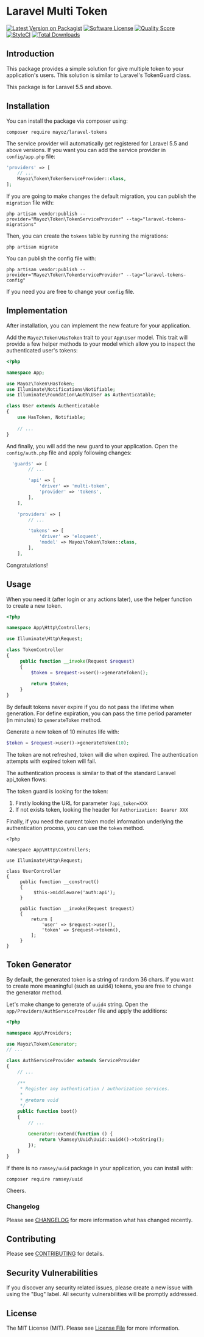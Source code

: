 # Laravel Multi Token

[![Latest Version on Packagist](https://img.shields.io/packagist/v/mayoz/laravel-tokens.svg?style=flat-square)](https://packagist.org/packages/mayoz/laravel-tokens)
[![Software License](https://img.shields.io/badge/license-MIT-brightgreen.svg?style=flat-square)](LICENSE.md)
[![Quality Score](https://img.shields.io/scrutinizer/g/mayoz/laravel-tokens.svg?style=flat-square)](https://scrutinizer-ci.com/g/mayoz/laravel-tokens)
[![StyleCI](https://styleci.io/repos/122767611/shield?branch=master)](https://styleci.io/repos/122767611)
[![Total Downloads](https://img.shields.io/packagist/dt/mayoz/laravel-tokens.svg?style=flat-square)](https://packagist.org/packages/mayoz/laravel-tokens)

## Introduction

This package provides a simple solution for give multiple token to your application's users. This solution is similar to Laravel's TokenGuard class.

This package is for Laravel 5.5 and above.

## Installation

You can install the package via composer using:

```
composer require mayoz/laravel-tokens
```

The service provider will automatically get registered for Laravel 5.5 and above versions. If you want you can add the service provider in `config/app.php` file:

```php
'providers' => [
    // ...
    Mayoz\Token\TokenServiceProvider::class,
];
```

If you are going to make changes the default migration, you can publish the `migration` file with:

```
php artisan vendor:publish --provider="Mayoz\Token\TokenServiceProvider" --tag="laravel-tokens-migrations"
```

Then, you can create the `tokens` table by running the migrations:

```
php artisan migrate
```

You can publish the config file with:

```
php artisan vendor:publish --provider="Mayoz\Token\TokenServiceProvider" --tag="laravel-tokens-config"
```

If you need you are free to change your `config` file.

## Implementation

After installation, you can implement the new feature for your application.

Add the `Mayoz\Token\HasToken` trait to your `App\User` model. This trait will provide a few helper methods to your model which allow you to inspect the authenticated user's tokens:

```php
<?php

namespace App;

use Mayoz\Token\HasToken;
use Illuminate\Notifications\Notifiable;
use Illuminate\Foundation\Auth\User as Authenticatable;

class User extends Authenticatable
{
    use HasToken, Notifiable;
    
    // ...
}
```

And finally, you will add the new guard to your application. Open the `config/auth.php` file and apply following changes:

```php
  'guards' => [
        // ...

        'api' => [
            'driver' => 'multi-token',
            'provider' => 'tokens',
        ],
    ],

    'providers' => [
        // ...

        'tokens' => [
            'driver' => 'eloquent',
            'model' => Mayoz\Token\Token::class,
        ],
    ],
```

Congratulations!

## Usage

When you need it (after login or any actions later), use the helper function to create a new token.

```php
<?php

namespace App\Http\Controllers;

use Illuminate\Http\Request;

class TokenController
{
     public function __invoke(Request $request)
     {
         $token = $request->user()->generateToken();
         
         return $token;
     }
}
```

By default tokens never expire if you do not pass the lifetime when generation. For define expiration, you can pass the time period parameter (in minutes) to `generateToken` method.

Generate a new token of 10 minutes life with:

```php
$token = $request->user()->generateToken(10);
```

The token are not refreshed, token will die when expired. The authentication attempts with expired token will fail.

The authentication process is similar to that of the standard Laravel api_token flows:

The token guard is looking for the token:

1. Firstly looking the URL for parameter `?api_token=XXX`
2. If not exists token, looking the header for `Authorization: Bearer XXX`

Finally, if you need the current token model information underlying the authentication process, you can use the `token` method.


```
<?php

namespace App\Http\Controllers;

use Illuminate\Http\Request;

class UserController
{
     public function __construct()
     {
          $this->middleware('auth:api');
     }
     
     public function __invoke(Request $request)
     {
         return [
             'user' => $request->user(),
             'token' => $request->token(),
         ];
     }
}

```

## Token Generator

By default, the generated token is a string of random 36 chars. If you want to create more meaningful (such as uuid4) tokens, you are free to change the generator method.

Let's make change to generate of `uuid4` string. Open the `app/Providers/AuthServiceProvider` file and apply the additions:

```php
<?php

namespace App\Providers;

use Mayoz\Token\Generator;
// ...

class AuthServiceProvider extends ServiceProvider
{
    // ...

    /**
     * Register any authentication / authorization services.
     *
     * @return void
     */
    public function boot()
    {
        // ...

        Generator::extend(function () {
            return \Ramsey\Uuid\Uuid::uuid4()->toString();
        });
    }
}
```

If there is no `ramsey/uuid` package in your application, you can install with:

```
composer require ramsey/uuid
```

Cheers.

### Changelog

Please see [CHANGELOG](CHANGELOG.md) for more information what has changed recently.

## Contributing

Please see [CONTRIBUTING](CONTRIBUTING.md) for details.

## Security Vulnerabilities

If you discover any security related issues, please create a new issue with using the "Bug" label. All security vulnerabilities will be promptly addressed.

## License

The MIT License (MIT). Please see [License File](LICENSE.md) for more information.
